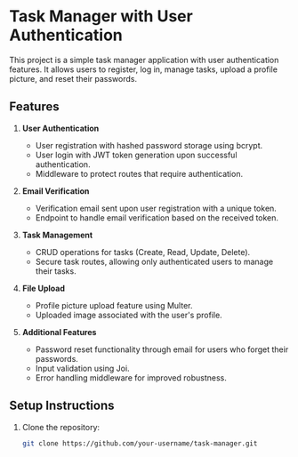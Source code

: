 # Task Manager with User Authentication

This project is a simple task manager application with user authentication features. It allows users to register, log in, manage tasks, upload a profile picture, and reset their passwords.

## Features

1. **User Authentication**
   - User registration with hashed password storage using bcrypt.
   - User login with JWT token generation upon successful authentication.
   - Middleware to protect routes that require authentication.

2. **Email Verification**
   - Verification email sent upon user registration with a unique token.
   - Endpoint to handle email verification based on the received token.

3. **Task Management**
   - CRUD operations for tasks (Create, Read, Update, Delete).
   - Secure task routes, allowing only authenticated users to manage their tasks.

4. **File Upload**
   - Profile picture upload feature using Multer.
   - Uploaded image associated with the user's profile.

5. **Additional Features**
   - Password reset functionality through email for users who forget their passwords.
   - Input validation using Joi.
   - Error handling middleware for improved robustness.

## Setup Instructions

1. Clone the repository:

   ```bash
   git clone https://github.com/your-username/task-manager.git
